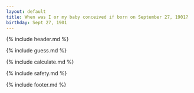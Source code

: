 ```yaml
---
layout: default
title: When was I or my baby conceived if born on September 27, 1901?
birthday: Sept 27, 1901
---
```


{% include header.md %}

{% include guess.md %}

{% include calculate.md %}

{% include safety.md %}

{% include footer.md %}



